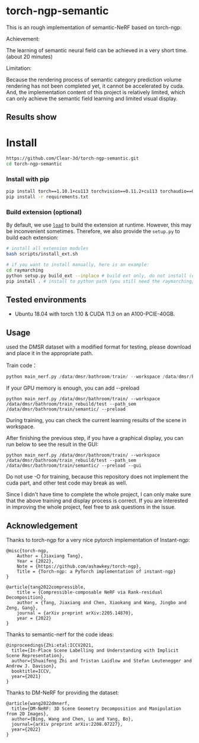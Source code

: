 # torch-ngp-semantic
This is an rough implementation of semantic-NeRF based on torch-ngp:

Achievement:

The learning of semantic neural field can be achieved in a very short time.(about 20 minutes)

Limitation:

Because the rendering process of semantic category prediction volume rendering has not been completed yet, it cannot be accelerated by cuda. And, the implementation content of this project is relatively limited, which can only achieve the semantic field learning and limited visual display. 

## Results show



# Install

```bash
https://github.com/Clear-3d/torch-ngp-semantic.git
cd torch-ngp-semantic 
```

### Install with pip

```bash
pip install torch==1.10.1+cu113 torchvision==0.11.2+cu113 torchaudio==0.10.1 -f https://download.pytorch.org/whl/cu113/torch_stable.html
pip install -r requirements.txt
```

### Build extension (optional)

By default, we use [`load`](https://pytorch.org/docs/stable/cpp_extension.html#torch.utils.cpp_extension.load) to build the extension at runtime.
However, this may be inconvenient sometimes.
Therefore, we also provide the `setup.py` to build each extension:

```bash
# install all extension modules
bash scripts/install_ext.sh

# if you want to install manually, here is an example:
cd raymarching
python setup.py build_ext --inplace # build ext only, do not install (only can be used in the parent directory)
pip install . # install to python path (you still need the raymarching/ folder, since this only install the built extension.)
```

## Tested environments

* Ubuntu 18.04 with torch 1.10 & CUDA 11.3 on an A100-PCIE-40GB.

## Usage

 used the DMSR dataset with a modified format for testing, please download and place it in the appropriate path.

Train code：

```python
python main_nerf.py /data/dmsr/bathroom/train/ --workspace /data/dmsr/bathroom/train_rebuild/test --path_sem /data/dmsr/bathroom/train/semantic/ 
```

If your GPU memory is enough, you can add --preload

```
python main_nerf.py /data/dmsr/bathroom/train/ --workspace /data/dmsr/bathroom/train_rebuild/test --path_sem /data/dmsr/bathroom/train/semantic/ --preload
```

During training, you can check the current learning results of the scene in workspace.

After finishing the previous step, if you have a graphical display, you can run below to see the result in the GUI:

```
python main_nerf.py /data/dmsr/bathroom/train/ --workspace /data/dmsr/bathroom/train_rebuild/test --path_sem /data/dmsr/bathroom/train/semantic/ --preload --gui
```

Do not use -O for training, because this repository does not implement the cuda part, and other test code may break as well.

Since I didn't have time to complete the whole project, I can only make sure that the above training and display process is correct. If you are interested in improving the whole project, feel free to ask questions in the issue.





## Acknowledgement

Thanks to torch-ngp for a very nice pytorch implementation of Instant-ngp:

```
@misc{torch-ngp,
    Author = {Jiaxiang Tang},
    Year = {2022},
    Note = {https://github.com/ashawkey/torch-ngp},
    Title = {Torch-ngp: a PyTorch implementation of instant-ngp}
}

@article{tang2022compressible,
    title = {Compressible-composable NeRF via Rank-residual Decomposition},
    author = {Tang, Jiaxiang and Chen, Xiaokang and Wang, Jingbo and Zeng, Gang},
    journal = {arXiv preprint arXiv:2205.14870},
    year = {2022}
}
```

Thanks to semantic-nerf for the code ideas:

```
@inproceedings{Zhi:etal:ICCV2021,
  title={In-Place Scene Labelling and Understanding with Implicit Scene Representation},
  author={Shuaifeng Zhi and Tristan Laidlow and Stefan Leutenegger and Andrew J. Davison},
  booktitle=ICCV,
  year={2021}
}
```

Thanks to DM-NeRF for providing the dataset:

```
@article{wang2022dmnerf,
  title={DM-NeRF: 3D Scene Geometry Decomposition and Manipulation from 2D Images},
  author={Bing, Wang and Chen, Lu and Yang, Bo},
  journal={arXiv preprint arXiv:2208.07227},
  year={2022}
}
```

